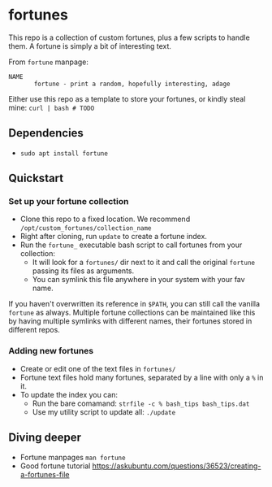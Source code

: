 # fortunes

This repo is a collection of custom fortunes, plus a few scripts to handle them. A fortune is simply a bit of interesting text.

From `fortune` manpage:
```
NAME
       fortune - print a random, hopefully interesting, adage
```

Either use this repo as a template to store your fortunes, or kindly steal mine: `curl | bash # TODO`

## Dependencies

- `sudo apt install fortune`


## Quickstart


### Set up your fortune collection

- Clone this repo to a fixed location. We recommend `/opt/custom_fortunes/collection_name`
- Right after cloning, run `update` to create a fortune index.
- Run the `fortune_` executable bash script to call fortunes from your collection:
    - It will look for a `fortunes/` dir next to it and call the original `fortune` passing its files as arguments.
    - You can symlink this file anywhere in your system with your fav name.

If you haven't overwritten its reference in `$PATH`, you can still call the vanilla `fortune` as always. Multiple fortune collections can be maintained like this by having multiple symlinks with different names, their fortunes stored in different repos.

### Adding new fortunes

- Create or edit one of the text files in `fortunes/`
- Fortune text files hold many fortunes, separated by a line with only a `%` in it.
- To update the index you can:
    - Run the bare comamand: `strfile -c % bash_tips bash_tips.dat`
    - Use my utility script to update all: `./update`


## Diving deeper

- Fortune manpages `man fortune`
- Good fortune tutorial https://askubuntu.com/questions/36523/creating-a-fortunes-file